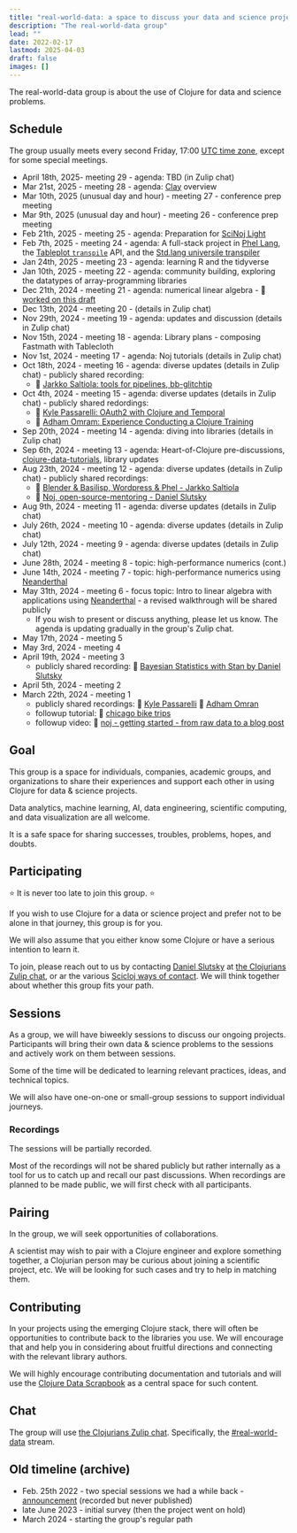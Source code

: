 ```yaml
---
title: "real-world-data: a space to discuss your data and science projects in Clojure"
description: "The real-world-data group"
lead: ""
date: 2022-02-17
lastmod: 2025-04-03
draft: false
images: []
---
```

The real-world-data group is about the use of Clojure for data and science problems.


## Schedule
The group usually meets every second Friday, 17:00 [UTC time zone](https://time.is/utc),
except for some special meetings.

* April 18th, 2025- meeting 29 - agenda: TBD (in Zulip chat)
* Mar 21st, 2025 - meeting 28 - agenda: [Clay](https://scicloj.github.io/clay) overview
* Mar 10th, 2025 (unusual day and hour) - meeting 27 - conference prep meeting
* Mar 9th, 2025 (unusual day and hour) - meeting 26 - conference prep meeting
* Feb 21th, 2025 - meeting 25 - agenda: Preparation for [SciNoj Light](https://scicloj.github.io/docs/community/groups/scinoj-light/)
* Feb 7th, 2025 - meeting 24 - agenda: A full-stack project in [Phel Lang](https://phel-lang.org/), the [Tableplot `transpile`](https://scicloj.github.io/tableplot/tableplot_book.transpile_reference.html) API, and the [Std.lang universile transpiler](https://clojureverse.org/t/std-lang-a-universal-template-transpiler/)
* Jan 24th, 2025 - meeting 23 - agenda: learning R and the tidyverse
* Jan 10th, 2025 - meeting 22 - agenda: community building, exploring the datatypes of array-programming libraries
* Dec 21th, 2024 - meeting 21 - agenda: numerical linear algebra - 📖[worked on this draft](https://scicloj.github.io/clojure-data-tutorials/projects/math/numerical-linalg/svd.html)
* Dec 13th, 2024 - meeting 20 - (details in Zulip chat)
* Nov 29th, 2024 - meeting 19 - agenda: updates and discussion (details in Zulip chat)
* Nov 15th, 2024 - meeting 18 - agenda: Library plans - composing Fastmath with Tablecloth
* Nov 1st, 2024 - meeting 17 - agenda: Noj tutorials (details in Zulip chat)
* Oct 18th, 2024 - meeting 16 - agenda: diverse updates (details in Zulip chat) - publicly shared recording:
  * :movie_camera: [Jarkko Saltiola: tools for pipelines, bb-glitchtip](https://www.youtube.com/watch?v=nC86hEglyLQ)
* Oct 4th, 2024 - meeting 15 - agenda: diverse updates (details in Zulip chat) - publicly shared redordings:
  * :movie_camera: [Kyle Passarelli: OAuth2 with Clojure and Temporal](https://www.youtube.com/watch?v=mmOh5fYkX7Q)
  * :movie_camera: [Adham Omram: Experience Conducting a Clojure Training](https://www.youtube.com/watch?v=G1vpz_43YpI)
* Sep 20th, 2024 - meeting 14 - agenda: diving into libraries (details in Zulip chat)
* Sep 6th, 2024 - meeting 13 - agenda: Heart-of-Clojure pre-discussions, [clojure-data-tutorials](https://github.com/scicloj/clojure-data-tutorials), library updates
* Aug 23th, 2024 - meeting 12 - agenda: diverse updates (details in Zulip chat) - publicly shared recordings:
  - :movie_camera: [Blender & Basilisp, Wordpress & Phel - Jarkko Saltiola](https://www.youtube.com/watch?v=b7DlbC1CwRM)
  - :movie_camera: [Noj, open-source-mentoring - Daniel Slutsky](https://www.youtube.com/watch?v=PLkcwF4y7VM)
* Aug 9th, 2024 - meeting 11 - agenda: diverse updates (details in Zulip chat)
* July 26th, 2024 - meeting 10 - agenda: diverse updates (details in Zulip chat)
* July 12th, 2024 - meeting 9 - agenda: diverse updates (details in Zulip chat)
* June 28th, 2024 - meeting 8 - topic: high-performance numerics (cont.)
* June 14th, 2024 - meeting 7 - topic: high-performance numerics using [Neanderthal](https://neanderthal.uncomplicate.org/)
* May 31th, 2024 - meeting 6 - focus topic: Intro to linear algebra with applications using [Neanderthal](https://neanderthal.uncomplicate.org/) - a revised walkthrough will be shared publicly
  * If you wish to present or discuss anything, please let us know. The agenda is updating gradually in the group's Zulip chat.
* May 17th, 2024 - meeting 5
* May 3rd, 2024 - meeting 4
* April 19th, 2024 - meeting 3
  * publicly shared recording: :movie_camera: [Bayesian Statistics with Stan by Daniel Slutsky](https://www.youtube.com/watch?v=1Y89-UlG1FA)
* April 5th, 2024 - meeting 2
* March 22th, 2024 - meeting 1
  * publicly shared recordings: :movie_camera: [Kyle Passarelli](https://www.youtube.com/watch?v=oeY2_M22nEM) :movie_camera: [Adham Omran](https://www.youtube.com/watch?v=iG2OF9C2FSI)
  * followup tutorial: :notebook: [chicago bike trips](https://scicloj.github.io/clojure-data-scrapbook/projects/geography/chicago-bikes/index.html)
  * followup video: :movie_camera: [noj - getting started - from raw data to a blog post](https://www.youtube.com/watch?v=5GluhUmMlpM)

## Goal
This group is a space for individuals, companies, academic groups, and organizations to share their experiences and support each other in using Clojure for data & science projects. 

Data analytics, machine learning, AI, data engineering, scientific computing, and data visualization are all welcome.

It is a safe space for sharing successes, troubles, problems, hopes, and doubts. 

## Participating

:star: It is never too late to join this group. :star:

If you wish to use Clojure for a data or science project and prefer not to be alone in that journey, this group is for you.

We will also assume that you either know some Clojure or have a serious intention to learn it.

To join, please reach out to us by contacting [Daniel Slutsky](https://clojurians.zulipchat.com/#narrow/pm-with/138175-Daniel-Slutsky) at [the Clojurians Zulip chat](../../chat), or ar the various [Scicloj ways of contact](../../contact). 
We will think together about whether this group fits your path.

## Sessions
As a group, we will have biweekly sessions to discuss our ongoing projects. Participants will bring their own data & science problems to the sessions and actively work on them between sessions.

Some of the time will be dedicated to learning relevant practices, ideas, and technical topics.

We will also have one-on-one or small-group sessions to support individual journeys.

### Recordings
The sessions will be partially recorded.

Most of the recordings will not be shared publicly but rather internally as a tool for us to catch up and recall our past discussions. When recordings are planned to be made public, we will first check with all participants.

## Pairing
In the group, we will seek opportunities of collaborations.

A scientist may wish to pair with a Clojure engineer and explore something together, a Clojurian person may be curious about joining a scientific project, etc. We will be looking for such cases and try to help in matching them.

## Contributing
In your projects using the emerging Clojure stack, there will often be opportunities to contribute back to the libraries you use. We will encourage that and help you in considering about fruitful directions and connecting with the relevant library authors. 

We will highly encourage contributing documentation and tutorials and will use the [Clojure Data Scrapbook](https://scicloj.github.io/clojure-data-scrapbook/) as a central space for such content.

## Chat
The group will use [the Clojurians Zulip chat](../../chat). Specifically, the [#real-world-data](https://clojurians.zulipchat.com/#narrow/stream/315077-real-world-data) stream.

## Old timeline (archive)
* Feb. 25th 2022 - two special sessions we had a while back - [announcement](https://clojureverse.org/t/real-world-data-meetup-1/) (recorded but never published)
* late June 2023 - initial survey (then the project went on hold)
* March 2024 - starting the group's regular path

